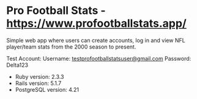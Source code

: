 # Pro Football Stats - https://www.profootballstats.app/

Simple web app where users can create accounts, log in and view NFL player/team stats from the 2000 season to present.

Test Account:
Username: testprofootballstatsuser@gmail.com
Password: Delta123

* Ruby version: 2.3.3
* Rails version: 5.1.7
* PostgreSQL version: 4.21
